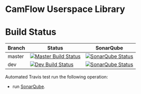 # CamFlow Userspace Library

# Build Status

| Branch | Status                                                                                  | SonarQube |
|--------|-----------------------------------------------------------------------------------------|-----------|
| master | [![Master Build Status](https://api.travis-ci.org/CamFlow/camflow-provenance-lib.svg?branch=master)](https://travis-ci.org/CamFlow/provenance-lib/branches)  |[![SonarQube Status](https://sonarqube.com//api/badges/gate?key=camflow%3Aprovlib)]()   |
| dev    | [![Dev Build Status](https://api.travis-ci.org/CamFlow/camflow-provenance-lib.svg?branch=dev)](https://travis-ci.org/CamFlow/provenance-lib/branches)      |[![SonarQube Status](https://sonarqube.com//api/badges/gate?key=camflow%3Aprovlib%3Adev)](https://sonarqube.com/dashboard?id=camflow%3Aprovlib%3Adev)   |

Automated Travis test run the following operation:
- run [SonarQube](https://sonarqube.com).
